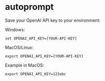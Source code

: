 # autoprompt


Save your OpenAI API key to your environment:

Windows:

`` set OPENAI_API_KEY=[YOUR-API-KEY] ``

MacOS/Linux:

`` export OPENAI_API_KEY=[YOUR-API-KEY] ``

Example in MacOS:

`` export OPENAI_API_KEY=123abc ``

